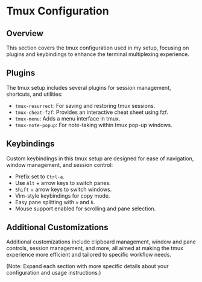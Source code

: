 # Tmux Configuration

## Overview

This section covers the tmux configuration used in my setup, focusing on plugins and keybindings to enhance the terminal multiplexing experience.

## Plugins

The tmux setup includes several plugins for session management, shortcuts, and utilities:

- `tmux-resurrect`: For saving and restoring tmux sessions.
- `tmux-cheat-fzf`: Provides an interactive cheat sheet using fzf.
- `tmux-menu`: Adds a menu interface in tmux.
- `tmux-note-popup`: For note-taking within tmux pop-up windows.

## Keybindings

Custom keybindings in this tmux setup are designed for ease of navigation, window management, and session control:

- Prefix set to `Ctrl-a`.
- Use `Alt` + arrow keys to switch panes.
- `Shift` + arrow keys to switch windows.
- Vim-style keybindings for copy mode.
- Easy pane splitting with `v` and `h`.
- Mouse support enabled for scrolling and pane selection.

## Additional Customizations

Additional customizations include clipboard management, window and pane controls, session management, and more, all aimed at making the tmux experience more efficient and tailored to specific workflow needs.

(Note: Expand each section with more specific details about your configuration and usage instructions.)

